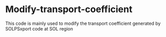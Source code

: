 # Modify-transport-coefficient
This code is mainly used to modify the transport coefficient generated by SOLPSxport code at SOL region
